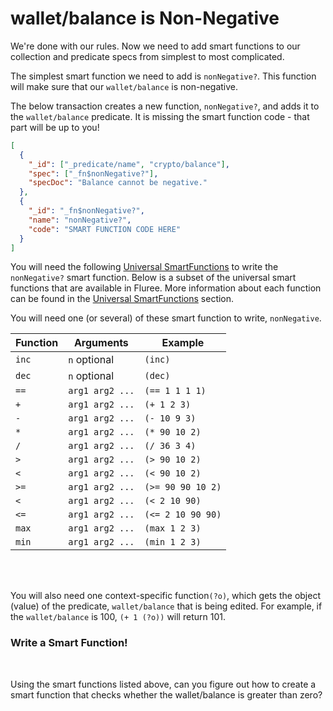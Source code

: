 # wallet/balance is Non-Negative

We're done with our rules. Now we need to add smart functions to our collection and predicate specs from simplest to most complicated.

The simplest smart function we need to add is `nonNegative?`. This function will make sure that our `wallet/balance` is non-negative.

The below transaction creates a new function, `nonNegative?`, and adds it to the `wallet/balance` predicate. It is missing the smart function code - that part will be up to you!

```json
[
  {
    "_id": ["_predicate/name", "crypto/balance"],
    "spec": ["_fn$nonNegative?"],
    "specDoc": "Balance cannot be negative."
  },
  {
    "_id": "_fn$nonNegative?",
    "name": "nonNegative?",
    "code": "SMART FUNCTION CODE HERE"
  }
]
```

You will need the following [Universal SmartFunctions](../../../overview/schema/smartfunctions#universal-functions) to write the `nonNegative?` smart function. Below is a subset of the universal smart functions that are available in Fluree. More information about each function can be found in the [Universal SmartFunctions](../../../overview/schema/smartfunctions#universal-functions) section.

You will need one (or several) of these smart function to write, `nonNegative`.

| Function | Arguments       | Example           |
| -------- | --------------- | ----------------- |
| `inc`    | `n` optional    | `(inc)`           |
| `dec`    | `n` optional    | `(dec)`           |
| `==`     | `arg1 arg2 ...` | `(== 1 1 1 1)`    |
| `+`      | `arg1 arg2 ...` | `(+ 1 2 3)`       |
| `-`      | `arg1 arg2 ...` | `(- 10 9 3)`      |
| `*`      | `arg1 arg2 ...` | `(* 90 10 2)`     |
| `/`      | `arg1 arg2 ...` | `(/ 36 3 4)`      |
| `>`      | `arg1 arg2 ...` | `(> 90 10 2)`     |
| `<`      | `arg1 arg2 ...` | `(< 90 10 2)`     |
| `>=`     | `arg1 arg2 ...` | `(>= 90 90 10 2)` |
| `<`      | `arg1 arg2 ...` | `(< 2 10 90)`     |
| `<=`     | `arg1 arg2 ...` | `(<= 2 10 90 90)` |
| `max`    | `arg1 arg2 ...` | `(max 1 2 3)`     |
| `min`    | `arg1 arg2 ...` | `(min 1 2 3)`     |

<br/>
<br/>

You will also need one context-specific function`(?o)`, which gets the object (value) of the predicate, `wallet/balance` that is being edited. For example, if the `wallet/balance` is 100, `(+ 1 (?o))` will return 101.

<div class="challenge">
<h3>Write a Smart Function!</h3>
<br/>
<p>Using the smart functions listed above, can you figure out how to create a smart function that checks whether the wallet/balance is greater than zero?</p>
</div>
<br/>
<br/>
